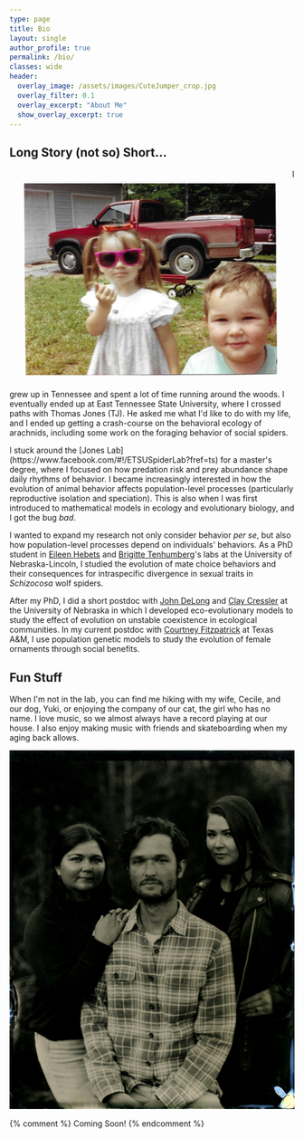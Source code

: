 ```yaml
---
type: page
title: Bio
layout: single
author_profile: true
permalink: /bio/
classes: wide
header:
  overlay_image: /assets/images/CuteJumper_crop.jpg
  overlay_filter: 0.1
  overlay_excerpt: "About Me"
  show_overlay_excerpt: true
---
```

<h2>Long Story (not so) Short...</h2>
<p><IMG SRC="/assets/images/YoungLaurenAndColton.jpeg" ALIGN="left" WIDTH="450px" HSPACE="25" VSPACE="25"/>I grew up in Tennessee and spent a lot of time running around the woods. I eventually ended up at East Tennessee State University, where I crossed paths with Thomas Jones (TJ). He asked me what I'd like to do with my life, and I ended up getting a crash-course on the behavioral ecology of arachnids, including some work on the foraging behavior of social spiders.</p>
I stuck around the [Jones Lab](https://www.facebook.com/#!/ETSUSpiderLab?fref=ts) for a master's degree, where I focused on how predation risk and prey abundance shape daily rhythms of behavior. I became increasingly interested in how the evolution of animal behavior affects population-level processes (particularly reproductive isolation and speciation). This is also when I was first introduced to mathematical models in ecology and evolutionary biology, and I got the bug <i>bad</i>.<br>

I wanted to expand my research not only consider behavior <i>per se</i>, but also how population-level processes depend on individuals' behaviors. As a PhD student in [Eileen Hebets](https://hebetslab.unl.edu/) and [Brigitte Tenhumberg](https://www.unl.edu/btenhumberg/home)'s labs at the University of Nebraska-Lincoln, I studied the evolution of mate choice behaviors and their consequences for intraspecific divergence in sexual traits in <i>Schizocosa</i> wolf spiders.<br>

After my PhD, I did a short postdoc with [John DeLong](http://johnpauldelong.weebly.com/) and [Clay Cressler](https://cressler.weebly.com/) at the University of Nebraska in which I developed eco-evolutionary models to study the effect of evolution on unstable coexistence in ecological communities. In my current postdoc with [Courtney Fitzpatrick](https://fitzpatrickresearch.com/) at Texas A&M, I use population genetic models to study the evolution of female ornaments through social benefits.

<h2>Fun Stuff</h2>

When I'm not in the lab, you can find me hiking with my wife, Cecile, and our dog, Yuki, or enjoying the company of our cat, the girl who has no name. I love music, so we almost always have a record playing at our house. I also enjoy making music with friends and skateboarding when my aging back allows.

![Left to Right: Cecile, Colton, and his sister Lauren](assets/images/family2.jpg)

{% comment %}
Coming Soon!
{% endcomment %}

